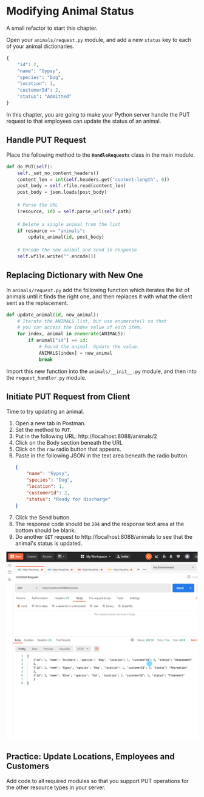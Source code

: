 # Modifying Animal Status

A small refactor to start this chapter.

Open your `animals/request.py` module, and add a new `status` key to each of your animal dictionaries.

```py
{
    "id": 2,
    "name": "Gypsy",
    "species": "Dog",
    "location": 1,
    "customerId": 2,
    "status": "Admitted"
}
```

In this chapter, you are going to make your Python server handle the PUT request to that employees can update the status of an animal.

## Handle PUT Request

Place the following method to the **`HandleRequests`** class in the main module.

```py
def do_PUT(self):
    self._set_no_content_headers()
    content_len = int(self.headers.get('content-length', 0))
    post_body = self.rfile.read(content_len)
    post_body = json.loads(post_body)

    # Parse the URL
    (resource, id) = self.parse_url(self.path)

    # Delete a single animal from the list
    if resource == "animals":
        update_animal(id, post_body)

    # Encode the new animal and send in response
    self.wfile.write("".encode())
```

## Replacing Dictionary with New One

In `animals/request.py` add the following function which iterates the list of animals until it finds the right one, and then replaces it with what the client sent as the replacement.

```py
def update_animal(id, new_animal):
    # Iterate the ANIMALS list, but use enumerate() so that
    # you can access the index value of each item.
    for index, animal in enumerate(ANIMALS):
        if animal["id"] == id:
            # Found the animal. Update the value.
            ANIMALS[index] = new_animal
            break
```

Import this new function into the `animals/__init__.py` module, and then into the `request_handler.py` module.

## Initiate PUT Request from Client

Time to try updating an animal.

1. Open a new tab in Postman.
1. Set the method to `PUT`.
1. Put in the following URL: http://localhost:8088/animals/2
1. Click on the Body section beneath the URL
1. Click on the `raw` radio button that appears.
1. Paste in the following JSON in the text area beneath the radio button.
    ```json
    {
        "name": "Gypsy",
        "species": "Dog",
        "location": 1,
        "customerId": 2,
        "status": "Ready for discharge"
    }
    ```
1. Click the Send button.
1. The response code should be `204` and the response text area at the bottom should be blank.
1. Do another `GET` request to http://localhost:8088/animals to see that the animal's status is updated.


![animation of using Postman to update the status of an animal](./images/python-kennel-update-animal.gif)

## Practice: Update Locations, Employees and Customers

Add code to all required modules so that you support PUT operations for the other resource types in your server.
